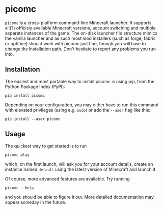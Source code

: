picomc
====

`picomc` is a cross-platform command-line Minecraft launcher. It supports
all(?) officialy available Minecraft versions, account switching and
multiple separate instances of the game. The on-disk launcher file
structure mimics the vanilla launcher and as such most mod installers
(such as forge, fabric or optifine) should work with picomc just fine,
though you will have to change the installation path.
Don't hesitate to report any problems you run into.

Installation
---

The easiest and most portable way to install picomc is using pip, from the
Python Package Index (PyPI):

```
pip install picomc
```

Depending on your configuration, you may either have to run this command
with elevated privileges (using e.g. `sudo`) or add the `--user` flag like this:

```
pip install --user picomc
```

Usage
---

The quickest way to get started is to run

```
picomc play
```

which, on the first launch, will ask you for your account details,
create an instance named `default` using the latest version of Minecraft
and launch it.

Of course, more advanced features are available. Try running

```
picomc --help
```

and you should be able to figure it out. More detailed documentation
may appear someday in the future.
